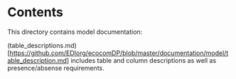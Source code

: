 # Contents

This directory contains model documentation:

(table_descriptions.md)[https://github.com/EDIorg/ecocomDP/blob/master/documentation/model/table_description.md] includes table and column descriptions as well as presence/absense requirements.

